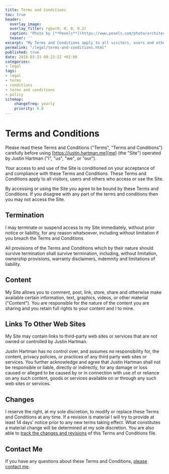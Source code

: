 ```yaml
---
title: Terms and Conditions
toc: true
header:
  overlay_image: 
  overlay_filter: rgba(0, 0, 0, 0.2)
  caption: "Photo by [**Pexels**](https://www.pexels.com/photo/architecture-art-artwork-bench-206784/)"
  teaser: ''
excerpt: "My Terms and Conditions apply to all visitors, users and others who access or use my website. By accessing or using the website you agree to be bound by these Terms and Conditions. Please read through these Terms and Conditions carefully."
permalink: "/legal/terms-and-conditions.html"
published: true
date: 2018-03-21 00:22:22 +02:00
categories:
- legal
tags:
- legal 
- terms
- conditions
- terms and conditions 
- policy
sitemap:
    changefreq: yearly
    priority: 0.8
---
```

# Terms and Conditions
Please read these Terms and Conditions ("Terms", "Terms and Conditions") carefully before using [https://justin.hartman.me][me] (the "Site") operated by Justin Hartman ("I", "us", "we", or "our").

Your access to and use of the Site is conditioned on your acceptance of and compliance with these Terms and Conditions. These Terms and Conditions apply to all visitors, users and others who access or use the Site.

By accessing or using the Site you agree to be bound by these Terms and Conditions. If you disagree with any part of the terms and conditions then you may not access the Site.

## Termination

I may terminate or suspend access to my Site immediately, without prior notice or liability, for any reason whatsoever, including without limitation if you breach the Terms and Conditions.

All provisions of the Terms and Conditions which by their nature should survive termination shall survive termination, including, without limitation, ownership provisions, warranty disclaimers, indemnity and limitations of liability.

## Content

My Site allows you to comment, post, link, store, share and otherwise make available certain information, text, graphics, videos, or other material ("Content"). You are responsible for the nature of the content you are sharing and you retain full rights to your content and I to mine.

## Links To Other Web Sites

My Site may contain links to third-party web sites or services that are not owned or controlled by Justin Hartman.

Justin Hartman has no control over, and assumes no responsibility for, the content, privacy policies, or practices of any third party web sites or services. You further acknowledge and agree that Justin Hartman shall not be responsible or liable, directly or indirectly, for any damage or loss caused or alleged to be caused by or in connection with use of or reliance on any such content, goods or services available on or through any such web sites or services.

## Changes

I reserve the right, at my sole discretion, to modify or replace these Terms and Conditions at any time. If a revision is material I will try to provide at least 14 days' notice prior to any new terms taking effect. What constitutes a material change will be determined at my sole discretion. You are also able to [track the changes and revisions][github_privacy] of this Terms and Conditions file.

## Contact Me

If you have any questions about these Terms and Conditions, [please contact me][github].


[me]: https://justin.hartman.me
[github]: https://github.com/justinhartman/justinhartman.github.io/issues/new
[github_privacy]: https://github.com/justinhartman/justinhartman.github.io/commits/master/_pages/terms-and-conditions.md
